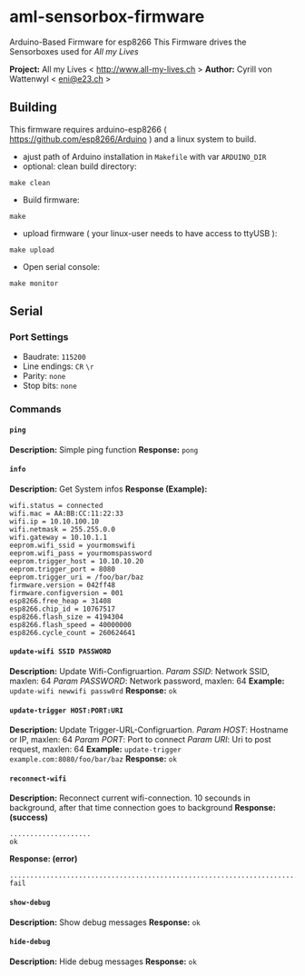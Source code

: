 aml-sensorbox-firmware
======================

Arduino-Based Firmware for esp8266
This Firmware drives the Sensorboxes used for *All my Lives*

**Project:** All my Lives < http://www.all-my-lives.ch >
**Author:** Cyrill von Wattenwyl < eni@e23.ch >

## Building ##

This firmware requires arduino-esp8266 ( https://github.com/esp8266/Arduino ) and a linux system to build.

* ajust path of Arduino installation in `Makefile` with var `ARDUINO_DIR`
* optional: clean build directory:
```
make clean
```
* Build firmware:
```
make
```
* upload firmware ( your linux-user needs to have access to ttyUSB ):
```
make upload
```
* Open serial console:
```
make monitor
```




## Serial ##

### Port Settings

* Baudrate: `115200`
* Line endings: `CR` `\r`
* Parity: `none`
* Stop bits: `none`

### Commands

#### `ping`
**Description:** Simple ping function
**Response:**  `pong`

#### `info`
**Description:** Get System infos
**Response (Example):**
```
wifi.status = connected
wifi.mac = AA:BB:CC:11:22:33
wifi.ip = 10.10.100.10
wifi.netmask = 255.255.0.0
wifi.gateway = 10.10.1.1
eeprom.wifi_ssid = yourmomswifi
eeprom.wifi_pass = yourmomspassword
eeprom.trigger_host = 10.10.10.20
eeprom.trigger_port = 8080
eeprom.trigger_uri = /foo/bar/baz
firmware.version = 042ff48
firmware.configversion = 001
esp8266.free_heap = 31408
esp8266.chip_id = 10767517
esp8266.flash_size = 4194304
esp8266.flash_speed = 40000000
esp8266.cycle_count = 260624641
```


#### `update-wifi SSID PASSWORD`
**Description:** Update Wifi-Configruartion.
  *Param SSID*: Network SSID, maxlen: 64
  *Param PASSWORD*: Network password, maxlen: 64
**Example:** `update-wifi newwifi passw0rd`
**Response:** `ok`


#### `update-trigger HOST:PORT:URI`
**Description:** Update Trigger-URL-Configruartion.
  *Param HOST*: Hostname or IP, maxlen: 64
  *Param PORT*: Port to connect
  *Param URI*: Uri to post request, maxlen: 64
**Example:** `update-trigger example.com:8080/foo/bar/baz`
**Response:** `ok`


#### `reconnect-wifi`
**Description:** Reconnect current wifi-connection. 10 secounds in background, after that time connection goes to background
**Response: (success)**
```
....................
ok
```
**Response: (error)**
```
.................................................................................
fail
```

#### `show-debug`
**Description:** Show debug messages
**Response:** `ok`


#### `hide-debug`
**Description:** Hide debug messages
**Response:** `ok`
